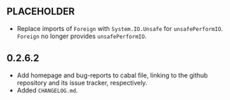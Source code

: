 PLACEHOLDER
-----
* Replace imports of `Foreign` with `System.IO.Unsafe` for `unsafePerformIO`.
  `Foreign` no longer provides `unsafePerformIO`.

0.2.6.2
-----
* Add homepage and bug-reports to cabal file, linking to the github repository
  and its issue tracker, respectively.
* Added `CHANGELOG.md`.
